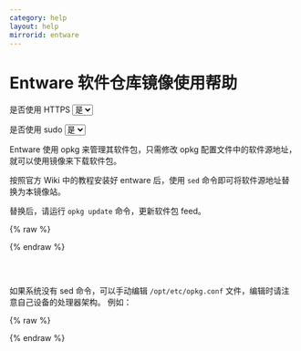 ```yaml
---
category: help
layout: help
mirrorid: entware
---
```


<!-- 本 markdown 从 mirrorz-org/mirrorz-help 自动生成，如需修改，请修改 mirrorz-org/mirrorz-help 的对应部分 -->

# Entware 软件仓库镜像使用帮助

<form class="form-inline">
<div class="form-group">
	<label>是否使用 HTTPS</label>
	<select id="http-select" class="form-control content-select" data-target="#content-0,#content-1">
	  <option data-http_protocol="https://" selected>是</option>
	  <option data-http_protocol="http://">否</option>
	</select>
</div>
</form>


<form class="form-inline">
<div class="form-group">
	<label>是否使用 sudo</label>
	<select id="sudo-select" class="form-control content-select" data-target="#content-0,#content-1">
	  <option data-sudo="sudo " data-sudoE="sudo -E " selected>是</option>
	  <option data-sudo="" data-sudoE="">否</option>
	</select>
</div>
</form>



Entware 使用 opkg 来管理其软件包，只需修改 opkg 配置文件中的软件源地址，就可以使用镜像来下载软件包。

按照官方 Wiki 中的教程安装好 entware 后，使用 `sed` 命令即可将软件源地址替换为本镜像站。

替换后，请运行 `opkg update` 命令，更新软件包 feed。



{% raw %}
<script id="template-0" type="x-tmpl-markup">
sed -i 's|https\?://bin.entware.net|{{http_protocol}}{{mirror}}|g' /opt/etc/opkg.conf
opkg update
</script>
{% endraw %}

<p></p>

<pre>
<code id="content-0" class="language-bash" data-template="#template-0" data-select="#http-select,#sudo-select">
</code>
</pre>


如果系统没有 sed 命令，可以手动编辑 `/opt/etc/opkg.conf` 文件，编辑时请注意自己设备的处理器架构。
例如：



{% raw %}
<script id="template-1" type="x-tmpl-markup">
src/gz entware {{http_protocol}}{{mirror}}/aarch64-k3.10
</script>
{% endraw %}

<p></p>

<pre>
<code id="content-1" class="language-plaintext" data-template="#template-1" data-select="#http-select,#sudo-select">
</code>
</pre>


